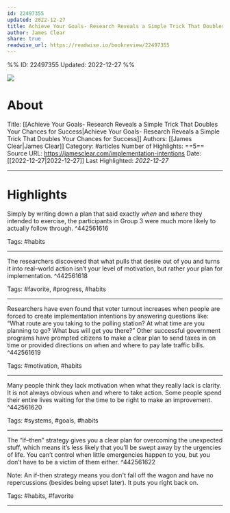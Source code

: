 ```yaml
---
id: 22497355
updated: 2022-12-27
title: Achieve Your Goals- Research Reveals a Simple Trick That Doubles Your Chances for Success
author: James Clear
share: true
readwise_url: https://readwise.io/bookreview/22497355
---
```


%%
ID: 22497355
Updated: 2022-12-27
%%

![]( https://jamesclear.com/wp-content/uploads/2013/05/thought-catalog-214785-unsplash.jpg)

# About
Title: [[Achieve Your Goals- Research Reveals a Simple Trick That Doubles Your Chances for Success|Achieve Your Goals- Research Reveals a Simple Trick That Doubles Your Chances for Success]]
Authors: [[James Clear|James Clear]]
Category: #articles
Number of Highlights: ==5==
Source URL: https://jamesclear.com/implementation-intentions
Date: [[2022-12-27|2022-12-27]]
Last Highlighted: *2022-12-27*

---

# Highlights

Simply by writing down a plan that said exactly *when* and *where* they intended to exercise, the participants in Group 3 were much more likely to actually follow through. ^442561616

Tags: #habits

---
The researchers discovered that what pulls that desire out of you and turns it into real–world action isn’t your level of motivation, but rather your plan for implementation. ^442561618

Tags: #favorite, #progress, #habits

---
Researchers have even found that voter turnout increases when people are forced to create implementation intentions by answering questions like: “What route are you taking to the polling station? At what time are you planning to go? What bus will get you there?” Other successful government programs have prompted citizens to make a clear plan to send taxes in on time or provided directions on when and where to pay late traffic bills. ^442561619

Tags: #motivation, #habits

---
Many people think they lack motivation when what they really lack is clarity. It is not always obvious when and where to take action. Some people spend their entire lives waiting for the time to be right to make an improvement. ^442561620

Tags: #systems, #goals, #habits

---
The “if–then” strategy gives you a clear plan for overcoming the unexpected stuff, which means it’s less likely that you’ll be swept away by the urgencies of life. You can’t control when little emergencies happen to you, but you don’t have to be a victim of them either. ^442561622

Note: An if-then strategy means you don't fall off the wagon and have no repercussions (besides being upset later). It puts you right back on. 

Tags: #habits, #favorite

---
